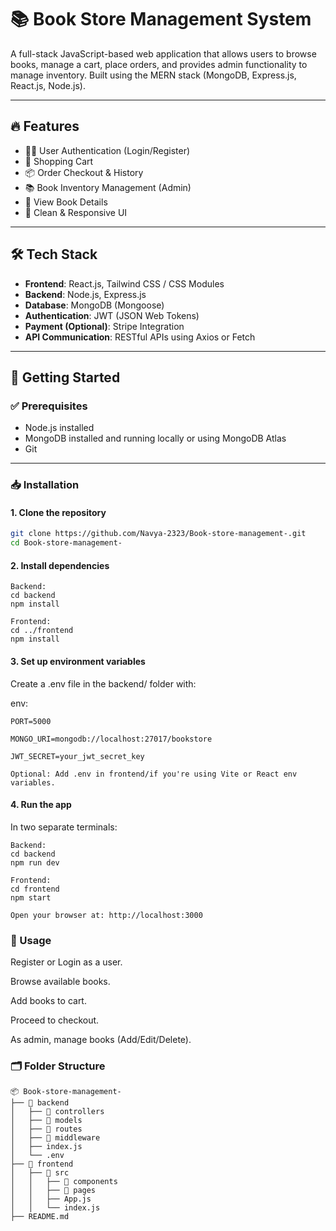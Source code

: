# 📚 Book Store Management System

A full-stack JavaScript-based web application that allows users to browse books, manage a cart, place orders, and provides admin functionality to manage inventory. Built using the MERN stack (MongoDB, Express.js, React.js, Node.js).

---

## 🔥 Features

- 🧑‍💼 User Authentication (Login/Register)
- 🛒 Shopping Cart
- 📦 Order Checkout & History
- 📚 Book Inventory Management (Admin)
- 🧾 View Book Details
- 🎨 Clean & Responsive UI

---

## 🛠️ Tech Stack

- **Frontend**: React.js, Tailwind CSS / CSS Modules
- **Backend**: Node.js, Express.js
- **Database**: MongoDB (Mongoose)
- **Authentication**: JWT (JSON Web Tokens)
- **Payment (Optional)**: Stripe Integration
- **API Communication**: RESTful APIs using Axios or Fetch

---

## 🚀 Getting Started

### ✅ Prerequisites

- Node.js installed
- MongoDB installed and running locally or using MongoDB Atlas
- Git

---

### 📥 Installation

#### 1. Clone the repository

```bash
git clone https://github.com/Navya-2323/Book-store-management-.git
cd Book-store-management-

```

#### 2. Install dependencies

```   
Backend:
cd backend
npm install

```

```
Frontend:
cd ../frontend
npm install

```

#### 3. Set up environment variables
Create a .env file in the backend/ folder with:

env:
```
PORT=5000

MONGO_URI=mongodb://localhost:27017/bookstore

JWT_SECRET=your_jwt_secret_key

Optional: Add .env in frontend/if you're using Vite or React env variables.
```

#### 4. Run the app
In two separate terminals:

```
Backend:
cd backend
npm run dev

```

```
Frontend:
cd frontend
npm start

```
```
Open your browser at: http://localhost:3000
```
### 🧪 Usage
Register or Login as a user.

Browse available books.

Add books to cart.

Proceed to checkout.

As admin, manage books (Add/Edit/Delete).

### 🗂️ Folder Structure
```
📦 Book-store-management-
├── 📁 backend
│   ├── 📁 controllers
│   ├── 📁 models
│   ├── 📁 routes
│   ├── 📁 middleware
│   ├── index.js
│   └── .env
├── 📁 frontend
│   ├── 📁 src
│   │   ├── 📁 components
│   │   ├── 📁 pages
│   │   ├── App.js
│   │   └── index.js
├── README.md
```
